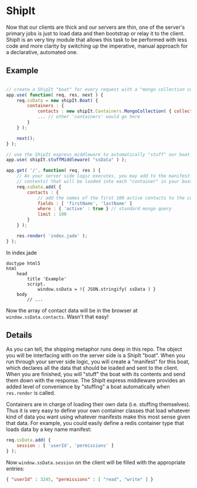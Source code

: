
# ShipIt

Now that our clients are thick and our servers are thin, one of the server's primary jobs is just to load data and then bootstrap or relay it to the client. ShipIt is an very tiny module that allows this task to be performed with less code and more clarity by switching up the imperative, manual approach for a declarative, automated one.

## Example


```javascript

// create a ShipIt "boat" for every request with a "mongo collection container" named 'contacts'
app.use( function( req, res, next ) {
	req.ssData = new shipIt.Boat( {
		containers : {
			contacts : new shipIt.Containers.MongoCollection( { collection : mongoDb.collection( 'contacts' ) } ),
			... // other 'containers' would go here
		}
	} );

	next();
} );

// use the ShipIt express middleware to automatically "stuff" our boat when we are done (optional)
app.use( shipIt.stuffMiddleware( "ssData" ) );

app.get( '/', function( req, res ) {
	// As your server side logic executes, you may add to the manifest (i.e. list of 
	// contents) that will be loaded into each "container" in your boat.
	req.ssData.add( {
		contacts : {
			// add the names of the first 100 active contacts to the contact container's manifest
			fields : [ 'firstName', 'lastName' ]
			where : { 'active' : true } // standard mongo query
			limit : 100
		}
	} );

	res.render( 'index.jade' );
} );
```

In index.jade

```jade
doctype html5
html
	head
		title 'Example'
		script.
			window.ssData = !{ JSON.stringify( ssData ) }
	body
		// ...
```

Now the array of contact data will be in the browser at `window.ssData.contacts`. Wasn't that easy!

## Details

As you can tell, the shipping metaphor runs deep in this repo. The object you will be interfacing with on the server side is a ShipIt "boat". When you run through your server side logic, you will create a "manifest" for this boat, which declares all the data that should be loaded and sent to the client. When you are finished, you will "stuff" the boat with its contents and send them down with the response. The ShipIt express middleware provides an added level of convenience by "stuffing" a boat automatically when `res.render` is called.

Containers are in charge of loading their own data (i.e. stuffing themselves). Thus it is very easy to define your own container classes that load whatever kind of data you want using whatever manifests make this most sense given that data. For example, you could easily define a redis container type that loads data by a key name manifest:
```javascript
req.ssData.add( {
	session : [ 'userId', 'permissions' ]
} );
```
Now `window.ssData.session` on the client will be filled with the appropriate entries:
```json
{ "userId" : 3245, "permissions" : [ "read", "write" ] }
```